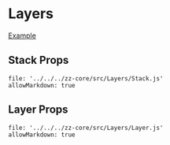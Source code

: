 # Layers

<a href="/examples/layers.html" target="_blank">Example</a>

## Stack Props

```@propsdoc
file: '../../../zz-core/src/Layers/Stack.js'
allowMarkdown: true
```

## Layer Props

```propsdoc
file: '../../../zz-core/src/Layers/Layer.js'
allowMarkdown: true
```
